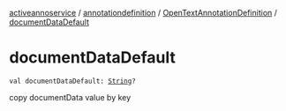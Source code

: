 [activeannoservice](../../index.md) / [annotationdefinition](../index.md) / [OpenTextAnnotationDefinition](index.md) / [documentDataDefault](./document-data-default.md)

# documentDataDefault

`val documentDataDefault: `[`String`](https://kotlinlang.org/api/latest/jvm/stdlib/kotlin/-string/index.html)`?`

copy documentData value by key

